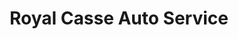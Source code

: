 ---
title: "Royal Casse Auto Service"
url: /monchy-humieres/royal-casse-auto-service/
shop: shop
---